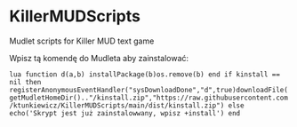 # KillerMUDScripts
Mudlet scripts for Killer MUD text game

Wpisz tą komendę do Mudleta aby zainstalować:

`lua function d(a,b) installPackage(b)os.remove(b) end if kinstall == nil then registerAnonymousEventHandler("sysDownloadDone","d",true)downloadFile(getMudletHomeDir().."/kinstall.zip","https://raw.githubusercontent.com/ktunkiewicz/KillerMUDScripts/main/dist/kinstall.zip") else echo('Skrypt jest już zainstalowwany, wpisz +install') end`
